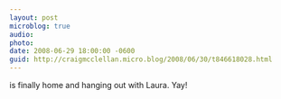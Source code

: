 ```yaml
---
layout: post
microblog: true
audio: 
photo: 
date: 2008-06-29 18:00:00 -0600
guid: http://craigmcclellan.micro.blog/2008/06/30/t846618028.html
---
```

is finally home and hanging out with Laura.  Yay!

